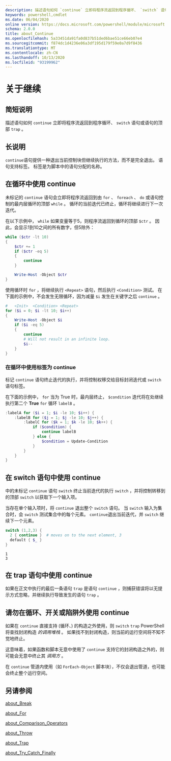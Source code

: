 ```yaml
---
description: 描述语句如何 `continue` 立即将程序流返回到程序循环、 `switch` 语句或语句的顶部 `trap` 。
keywords: powershell,cmdlet
ms.date: 06/04/2020
online version: https://docs.microsoft.com/powershell/module/microsoft.powershell.core/about/about_continue?view=powershell-7.1&WT.mc_id=ps-gethelp
schema: 2.0.0
title: about_Continue
ms.openlocfilehash: 5a33451da91fa0d837b51ded6bae51ce66eb07e4
ms.sourcegitcommit: f874dc1d4236e06a3df195d179f59e0a7d9f8436
ms.translationtype: MT
ms.contentlocale: zh-CN
ms.lasthandoff: 10/13/2020
ms.locfileid: "93199962"
---
```

# <a name="about-continue"></a>关于继续

## <a name="short-description"></a>简短说明

描述语句如何 `continue` 立即将程序流返回到程序循环、 `switch` 语句或语句的顶部 `trap` 。

## <a name="long-description"></a>长说明

`continue`语句提供一种退出当前控制块但继续执行的方法，而不是完全退出。 语句支持标签。
标签是为脚本中的语句分配的名称。

## <a name="using-continue-in-loops"></a>在循环中使用 continue

未标记的 `continue` 语句会立即将程序流返回到由 `for` 、 `foreach` 、 `do` 或语句控制的最内层循环的顶部 `while` 。 循环的当前迭代已终止，循环将继续进行下一次迭代。

在以下示例中， `while` 如果变量等于5，则程序流返回到循环的顶部 `$ctr` 。 因此，会显示1到10之间的所有数字，但5除外：

```powershell
while ($ctr -lt 10)
{
    $ctr += 1
    if ($ctr -eq 5)
    {
        continue
    }

    Write-Host -Object $ctr
}
```

使用循环时 `for` ，将继续执行 `<Repeat>` 语句，然后执行 `<Condition>` 测试。 在下面的示例中，不会发生无限循环，因为减量 `$i` 发生在关键字之后 `continue` 。

```powershell
#   <Init>  <Condition> <Repeat>
for ($i = 0; $i -lt 10; $i++)
{
    Write-Host -Object $i
    if ($i -eq 5)
    {
        continue
        # Will not result in an infinite loop.
        $i--
    }
}
```

### <a name="using-a-labeled-continue-in-a-loop"></a>在循环中使用标签为 continue

标记 `continue` 语句终止迭代的执行，并将控制权移交给目标封闭迭代或 `switch` 语句标签。

在下面的示例中， `for` 当为 True 时，最内层终止， `$condition` 迭代将在处继续执行第二个 **True** `for` 循环 `labelB` 。

```powershell
:labelA for ($i = 1; $i -le 10; $i++) {
    :labelB for ($j = 1; $j -le 10; $j++) {
        :labelC for ($k = 1; $k -le 10; $k++) {
            if ($condition) {
                continue labelB
            } else {
                $condition = Update-Condition
            }
        }
    }
}
```

## <a name="using-continue-in-a-switch-statement"></a>在 switch 语句中使用 continue

中的未标记 `continue` 语句 `switch` 终止当前迭代的执行 `switch` ，并将控制转移到的顶部 `switch` 以获取下一个输入项。

当存在单个输入项时，将 `continue` 退出整个 `switch` 语句。
当 `switch` 输入为集合时，会 `switch` 测试集合中的每个元素。 `continue`退出当前迭代，并 `switch` 继续下一个元素。

```powershell
switch (1,2,3) {
  2 { continue }  # moves on to the next element, 3
  default { $_ }
}
```

```Output
1
3
```

## <a name="using-continue-in-a-trap-statement"></a>在 trap 语句中使用 continue

如果在正文中执行的最后一条语句 `trap` 是语句 `continue` ，则捕获错误将以无提示方式忽略，并继续执行导致发生的语句 `trap` 。

## <a name="do-not-use-continue-outside-of-a-loop-switch-or-trap"></a>请勿在循环、开关或陷阱外使用 continue

如果在 `continue` 直接支持 (循环、) 的构造之外使用，则 `switch` `trap` PowerShell 将查找封闭构造 _的调用堆栈_ 。 如果找不到封闭构造，则当前的运行空间将不知不觉地终止。

这意味着，如果函数和脚本无意中使用了 `continue` 支持它的封闭构造之外的，则可能会无意中终止其 _调用方_ 。

在 `continue` 管道内使用（如 `ForEach-Object` 脚本块），不仅会退出管道，也可能会终止整个运行空间。

## <a name="see-also"></a>另请参阅

[about_Break](about_Break.md)

[about_For](about_For.md)

[about_Comparison_Operators](about_Comparison_Operators.md)

[about_Throw](about_Throw.md)

[about_Trap](about_Trap.md)

[about_Try_Catch_Finally](about_Try_Catch_Finally.md)
